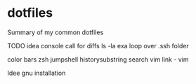 # dotfiles

Summary of my common dotfiles

TODO
idea console call for diffs
ls -la exa
loop over .ssh folder

color bars zsh
jumpshell
historysubstring search
vim link - vim 

Idee gnu installation 
